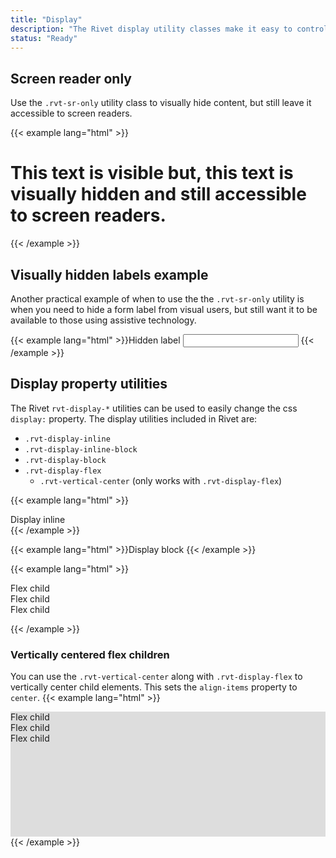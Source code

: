 ```yaml
---
title: "Display"
description: "The Rivet display utility classes make it easy to control how elements display on screen and how they are presented to assistive technologies like screen readers."
status: "Ready"
---
```


## Screen reader only
Use the `.rvt-sr-only` utility class to visually hide content, but still leave it accessible to screen readers.

{{< example lang="html" >}}<h1 class="rvt-ts-32">This text is visible <span class="rvt-sr-only">but, this text is visually hidden and still accessible to screen readers.</span></h1>
{{< /example >}}

## Visually hidden labels example
Another practical example of when to use the the `.rvt-sr-only` utility is when you need to hide a form label from visual users, but still want it to be available to those using assistive technology.

{{< example lang="html" >}}<label for="hidden-label" class="rvt-sr-only">Hidden label</label>
<input type="text" id="hidden-label">
{{< /example >}}

## Display property utilities
The Rivet `rvt-display-*` utilities can be used to easily change the css `display:` property. The display utilities included in Rivet are:

- `.rvt-display-inline`
- `.rvt-display-inline-block`
- `.rvt-display-block`
- `.rvt-display-flex`
    - `.rvt-vertical-center` (only works with `.rvt-display-flex`)

{{< example lang="html" >}}<div class="rvt-display-inline bg-midnight">Display inline</div>
{{< /example >}}

{{< example lang="html" >}}<span class="rvt-display-block bg-green">Display block</span>
{{< /example >}}

{{< example lang="html" >}}<div class="rvt-display-flex">
    <div class="bg-orange rvt-m-right-sm">Flex child</div>
    <div class="bg-orange rvt-m-right-sm">Flex child</div>
    <div class="bg-orange rvt-m-right-sm">Flex child</div>
</div>
{{< /example >}}

### Vertically centered flex children
You can use the `.rvt-vertical-center` along with `.rvt-display-flex` to vertically center child elements. This sets the `align-items` property to `center`.
{{< example lang="html" >}}<div class="rvt-display-flex rvt-vertical-center" style="height: 200px; background-color: #ddd;">
    <div class="bg-orange rvt-m-right-sm">Flex child</div>
    <div class="bg-orange rvt-m-right-sm">Flex child</div>
    <div class="bg-orange rvt-m-right-sm">Flex child</div>
</div>
{{< /example >}}
